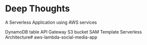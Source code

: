 # Deep Thoughts

A Serverless Application using AWS services

DynamoDB table
API Gateway
S3 bucket
SAM Template
Serverless Architecture# aws-lambda-social-media-app
